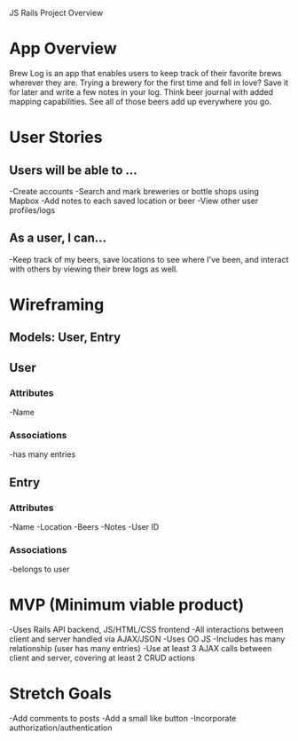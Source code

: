 JS Rails Project Overview

# App Overview

Brew Log is an app that enables users to keep track of their favorite brews wherever they are. Trying a brewery for the first time and fell in love? Save it for later and write a few notes in your log. Think beer journal with added mapping capabilities. See all of those beers add up everywhere you go. 

# User Stories

## Users will be able to ...

-Create accounts
-Search and mark breweries or bottle shops using Mapbox
-Add notes to each saved location or beer
-View other user profiles/logs

## As a user, I can...

-Keep track of my beers, save locations to see where I've been, and interact with others by viewing their brew logs as well.

# Wireframing 

## Models: User, Entry

## User

### Attributes
-Name

### Associations
-has many entries

## Entry  

### Attributes
-Name
-Location
-Beers
-Notes
-User ID
   

### Associations
-belongs to user



# MVP (Minimum viable product)
-Uses Rails API backend, JS/HTML/CSS frontend
-All interactions between client and server handled via AJAX/JSON
-Uses OO JS
-Includes has many relationship (user has many entries)
-Use at least 3 AJAX calls between client and server, covering at least 2 CRUD actions


# Stretch Goals
-Add comments to posts
-Add a small like button
-Incorporate authorization/authentication
